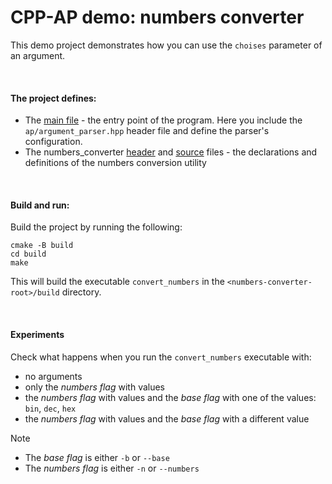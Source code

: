 # CPP-AP demo: numbers converter

This demo project demonstrates how you can use the `choises` parameter of an argument.

<br />

#### The project defines:

* The [main file](app/main.cpp) - the entry point of the program. Here you include the `ap/argument_parser.hpp` header file and define the parser's configuration.
* The numbers_converter [header](include/numbers_converter.hpp) and [source](source/numbers_converter.cpp) files - the declarations and definitions of the numbers conversion utility

<br />

#### Build and run:

Build the project by running the following:

```shell
cmake -B build
cd build
make
```

This will build the executable `convert_numbers` in the `<numbers-converter-root>/build` directory.

<br />

#### Experiments

Check what happens when you run the `convert_numbers` executable with:
* no arguments
* only the *numbers flag* with values
* the *numbers flag* with values and the *base flag* with one of the values: `bin`, `dec`, `hex`
* the *numbers flag* with values and the *base flag* with a different value

> [!NOTE]
> * The *base flag* is either `-b` or `--base`
> * The *numbers flag* is either `-n` or `--numbers`
